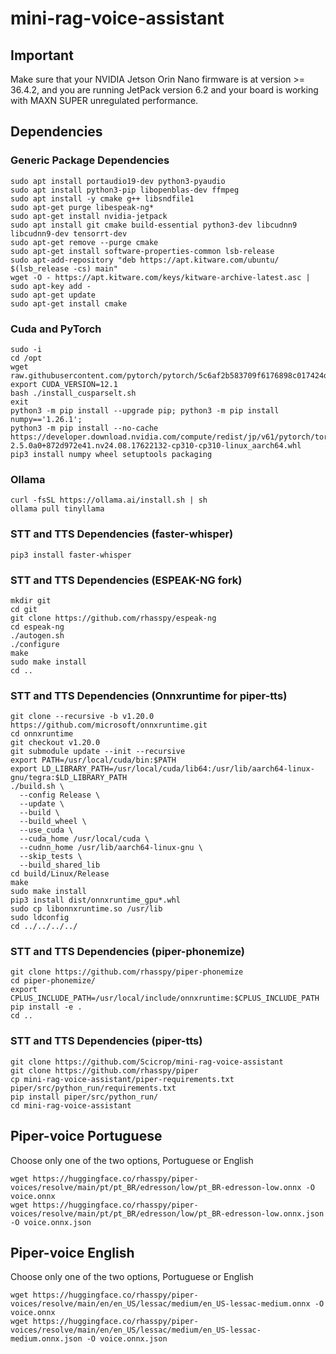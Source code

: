# mini-rag-voice-assistant

## Important
Make sure that your NVIDIA Jetson Orin Nano firmware is at version >= 36.4.2, and you are running JetPack version 6.2 and your board is working with MAXN SUPER  unregulated performance.


## Dependencies
### Generic Package Dependencies
```
sudo apt install portaudio19-dev python3-pyaudio
sudo apt install python3-pip libopenblas-dev ffmpeg 
sudo apt install -y cmake g++ libsndfile1
sudo apt-get purge libespeak-ng*
sudo apt-get install nvidia-jetpack
sudo apt install git cmake build-essential python3-dev libcudnn9 libcudnn9-dev tensorrt-dev
sudo apt-get remove --purge cmake
sudo apt-get install software-properties-common lsb-release
sudo apt-add-repository "deb https://apt.kitware.com/ubuntu/ $(lsb_release -cs) main"
wget -O - https://apt.kitware.com/keys/kitware-archive-latest.asc | sudo apt-key add -
sudo apt-get update
sudo apt-get install cmake

```
### Cuda and PyTorch
```
sudo -i
cd /opt
wget raw.githubusercontent.com/pytorch/pytorch/5c6af2b583709f6176898c017424dc9981023c28/.ci/docker/common/install_cusparselt.sh
export CUDA_VERSION=12.1
bash ./install_cusparselt.sh
exit
python3 -m pip install --upgrade pip; python3 -m pip install numpy=='1.26.1';
python3 -m pip install --no-cache https://developer.download.nvidia.com/compute/redist/jp/v61/pytorch/torch-2.5.0a0+872d972e41.nv24.08.17622132-cp310-cp310-linux_aarch64.whl
pip3 install numpy wheel setuptools packaging
```
### Ollama 
```
curl -fsSL https://ollama.ai/install.sh | sh
ollama pull tinyllama
```
### STT and TTS Dependencies (faster-whisper)
```
pip3 install faster-whisper
```
### STT and TTS Dependencies (ESPEAK-NG fork)
```
mkdir git
cd git
git clone https://github.com/rhasspy/espeak-ng
cd espeak-ng
./autogen.sh
./configure
make
sudo make install
cd ..
```
### STT and TTS Dependencies (Onnxruntime for piper-tts)
```
git clone --recursive -b v1.20.0 https://github.com/microsoft/onnxruntime.git
cd onnxruntime
git checkout v1.20.0
git submodule update --init --recursive
export PATH=/usr/local/cuda/bin:$PATH
export LD_LIBRARY_PATH=/usr/local/cuda/lib64:/usr/lib/aarch64-linux-gnu/tegra:$LD_LIBRARY_PATH
./build.sh \
  --config Release \
  --update \
  --build \
  --build_wheel \
  --use_cuda \
  --cuda_home /usr/local/cuda \
  --cudnn_home /usr/lib/aarch64-linux-gnu \
  --skip_tests \
  --build_shared_lib
cd build/Linux/Release
make
sudo make install
pip3 install dist/onnxruntime_gpu*.whl
sudo cp libonnxruntime.so /usr/lib
sudo ldconfig
cd ../../../../
```
### STT and TTS Dependencies (piper-phonemize)
```
git clone https://github.com/rhasspy/piper-phonemize
cd piper-phonemize/
export CPLUS_INCLUDE_PATH=/usr/local/include/onnxruntime:$CPLUS_INCLUDE_PATH
pip install -e .
cd ..
```
### STT and TTS Dependencies (piper-tts)
```
git clone https://github.com/Scicrop/mini-rag-voice-assistant
git clone https://github.com/rhasspy/piper
cp mini-rag-voice-assistant/piper-requirements.txt piper/src/python_run/requirements.txt
pip install piper/src/python_run/
cd mini-rag-voice-assistant
```
## Piper-voice Portuguese
Choose only one of the two options, Portuguese or English
```
wget https://huggingface.co/rhasspy/piper-voices/resolve/main/pt/pt_BR/edresson/low/pt_BR-edresson-low.onnx -O voice.onnx
wget https://huggingface.co/rhasspy/piper-voices/resolve/main/pt/pt_BR/edresson/low/pt_BR-edresson-low.onnx.json -O voice.onnx.json
```
## Piper-voice English
Choose only one of the two options, Portuguese or English
```
wget https://huggingface.co/rhasspy/piper-voices/resolve/main/en/en_US/lessac/medium/en_US-lessac-medium.onnx -O voice.onnx
wget https://huggingface.co/rhasspy/piper-voices/resolve/main/en/en_US/lessac/medium/en_US-lessac-medium.onnx.json -O voice.onnx.json
```